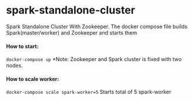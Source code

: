 # spark-standalone-cluster
Spark Standalone Cluster With Zookeeper. The docker compose file builds Spark(master/worker) and Zookeeper and starts them

#### How to start:
`docker-compose up`
*Note: Zookeeper and Spark cluster is fixed with two nodes. 
#### How to scale worker:
`docker-compose scale spark-worker=5`
Starts total of 5 spark-worker
